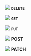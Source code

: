 ![](https://placehold.co/10x10/f03c15/f03c15.png) **`DELETE`**

![](https://placehold.co/15x15/1589F0/1589F0.png) **`GET`**

![](https://placehold.co/15x15/FF9933/FF9933.png) **`PUT`**

![](https://placehold.co/15x15/00DC0D/00DC0D.png) **POST**

![](https://placehold.co/15x15/00DC7F/00DC7F.png) **PATCH**